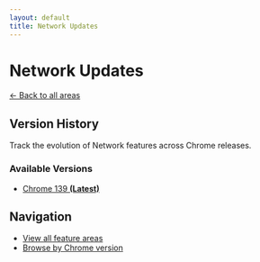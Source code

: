 ```yaml
---
layout: default
title: Network Updates
---
```


# Network Updates

[← Back to all areas](../)

## Version History

Track the evolution of Network features across Chrome releases.

### Available Versions

- [Chrome 139 **(Latest)**](./chrome-139.html)

## Navigation

- [View all feature areas](../)
- [Browse by Chrome version](../../versions/)
